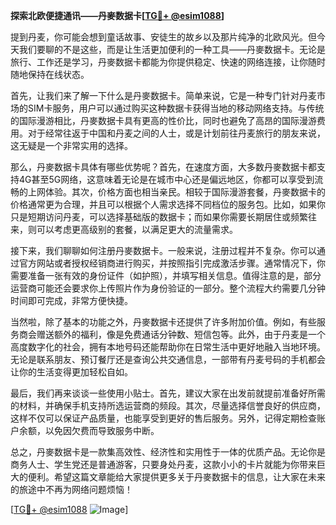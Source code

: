 **探索北欧便捷通讯——丹麥数据卡[[TG💪+ @esim1088](https://t.me/s/esim1088)]**

提到丹麦，你可能会想到童话故事、安徒生的故乡以及那片纯净的北欧风光。但今天我们要聊的不是这些，而是让生活更加便利的一种工具——丹麥数据卡。无论是旅行、工作还是学习，丹麥数据卡都能为你提供稳定、快速的网络连接，让你随时随地保持在线状态。

首先，让我们来了解一下什么是丹麥数据卡。简单来说，它是一种专门针对丹麦市场的SIM卡服务，用户可以通过购买这种数据卡获得当地的移动网络支持。与传统的国际漫游相比，丹麥数据卡具有更高的性价比，同时也避免了高昂的国际漫游费用。对于经常往返于中国和丹麦之间的人士，或是计划前往丹麦旅行的朋友来说，这无疑是一个非常实用的选择。

那么，丹麥数据卡具体有哪些优势呢？首先，在速度方面，大多数丹麥数据卡都支持4G甚至5G网络，这意味着无论是在城市中心还是偏远地区，你都可以享受到流畅的上网体验。其次，价格方面也相当亲民。相较于国际漫游套餐，丹麥数据卡的价格通常更为合理，并且可以根据个人需求选择不同档位的服务包。比如，如果你只是短期访问丹麦，可以选择基础版的数据卡；而如果你需要长期居住或频繁往来，则可以考虑更高级别的套餐，以满足更大的流量需求。

接下来，我们聊聊如何注册丹麥数据卡。一般来说，注册过程并不复杂。你可以通过官方网站或者授权经销商进行购买，并按照指引完成激活步骤。通常情况下，你需要准备一张有效的身份证件（如护照），并填写相关信息。值得注意的是，部分运营商可能还会要求你上传照片作为身份验证的一部分。整个流程大约需要几分钟时间即可完成，非常方便快捷。

当然啦，除了基本的功能之外，丹麥数据卡还提供了许多附加价值。例如，有些服务商会赠送额外的福利，像是免费通话分钟数、短信包等。此外，由于丹麦是一个高度数字化的社会，拥有本地号码还能帮助你在日常生活中更好地融入当地环境。无论是联系朋友、预订餐厅还是查询公共交通信息，一部带有丹麦号码的手机都会让你的生活变得更加轻松自如。

最后，我们再来谈谈一些使用小贴士。首先，建议大家在出发前就提前准备好所需的材料，并确保手机支持所选运营商的频段。其次，尽量选择信誉良好的供应商，这样不仅可以保证产品质量，也能享受到更好的售后服务。另外，记得定期检查账户余额，以免因欠费而导致服务中断。

总之，丹麥数据卡是一款集高效性、经济性和实用性于一体的优质产品。无论你是商务人士、学生党还是普通游客，只要身处丹麦，这款小小的卡片就能为你带来巨大的便利。希望这篇文章能给大家提供更多关于丹麥数据卡的信息，让大家在未来的旅途中不再为网络问题烦恼！

[[TG💪+ @esim1088](https://t.me/s/esim1088) ![Image](https://i.postimg.cc/4NQfJmqS/Snipaste-2025-05-13-00-14-12.png)]